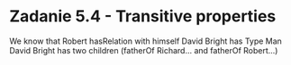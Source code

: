 # Zadanie 5.4 - Transitive properties

We know that Robert hasRelation with himself
David Bright has Type Man
David Bright has two children (fatherOf Richard... and fatherOf Robert...)
